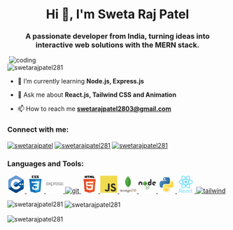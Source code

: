 <h1 align="center">Hi 👋, I'm Sweta Raj Patel</h1>
<h3 align="center">A passionate developer from India, turning ideas into interactive web solutions with the MERN stack.</h3>
<img align ="right" width="500" alt ="coding" src ="https://media3.giphy.com/media/v1.Y2lkPTc5MGI3NjExdWg0MnFpeGwwMXd2dHJmb2ZhMGdvbTVtZDJscm1rYWptbjR0YmtpZiZlcD12MV9pbnRlcm5hbF9naWZfYnlfaWQmY3Q9Zw/L1R1tvI9svkIWwpVYr/giphy.gif"/>

<p align="left"> <img src="https://komarev.com/ghpvc/?username=swetarajpatel281&label=Profile%20views&color=0e75b6&style=flat" alt="swetarajpatel281" /> </p>

- 🌱 I’m currently learning **Node.js, Express.js**

- 💬 Ask me about **React.js, Tailwind CSS and Animation**

- 📫 How to reach me **swetarajpatel2803@gmail.com**

<h3 align="left">Connect with me:</h3>
<p align="left">
<a href="https://linkedin.com/in/swetarajpatel" target="blank"><img align="center" src="https://raw.githubusercontent.com/rahuldkjain/github-profile-readme-generator/master/src/images/icons/Social/linked-in-alt.svg" alt="swetarajpatel" height="30" width="40" /></a>
<a href="https://www.hackerrank.com/swetarajpatel281" target="blank"><img align="center" src="https://raw.githubusercontent.com/rahuldkjain/github-profile-readme-generator/master/src/images/icons/Social/hackerrank.svg" alt="swetarajpatel281" height="30" width="40" /></a>
<a href="https://www.leetcode.com/swetarajpatel281" target="blank"><img align="center" src="https://raw.githubusercontent.com/rahuldkjain/github-profile-readme-generator/master/src/images/icons/Social/leet-code.svg" alt="swetarajpatel281" height="30" width="40" /></a>
</p>

<h3 align="left">Languages and Tools:</h3>
<p align="left"> <a href="https://www.w3schools.com/cpp/" target="_blank" rel="noreferrer"> <img src="https://raw.githubusercontent.com/devicons/devicon/master/icons/cplusplus/cplusplus-original.svg" alt="cplusplus" width="40" height="40"/> </a> <a href="https://www.w3schools.com/css/" target="_blank" rel="noreferrer"> <img src="https://raw.githubusercontent.com/devicons/devicon/master/icons/css3/css3-original-wordmark.svg" alt="css3" width="40" height="40"/> </a> <a href="https://expressjs.com" target="_blank" rel="noreferrer"> <img src="https://raw.githubusercontent.com/devicons/devicon/master/icons/express/express-original-wordmark.svg" alt="express" width="40" height="40"/> </a> <a href="https://git-scm.com/" target="_blank" rel="noreferrer"> <img src="https://www.vectorlogo.zone/logos/git-scm/git-scm-icon.svg" alt="git" width="40" height="40"/> </a> <a href="https://www.w3.org/html/" target="_blank" rel="noreferrer"> <img src="https://raw.githubusercontent.com/devicons/devicon/master/icons/html5/html5-original-wordmark.svg" alt="html5" width="40" height="40"/> </a> <a href="https://developer.mozilla.org/en-US/docs/Web/JavaScript" target="_blank" rel="noreferrer"> <img src="https://raw.githubusercontent.com/devicons/devicon/master/icons/javascript/javascript-original.svg" alt="javascript" width="40" height="40"/> </a> <a href="https://www.mongodb.com/" target="_blank" rel="noreferrer"> <img src="https://raw.githubusercontent.com/devicons/devicon/master/icons/mongodb/mongodb-original-wordmark.svg" alt="mongodb" width="40" height="40"/> </a> <a href="https://nodejs.org" target="_blank" rel="noreferrer"> <img src="https://raw.githubusercontent.com/devicons/devicon/master/icons/nodejs/nodejs-original-wordmark.svg" alt="nodejs" width="40" height="40"/> </a> <a href="https://www.python.org" target="_blank" rel="noreferrer"> <img src="https://raw.githubusercontent.com/devicons/devicon/master/icons/python/python-original.svg" alt="python" width="40" height="40"/> </a> <a href="https://reactjs.org/" target="_blank" rel="noreferrer"> <img src="https://raw.githubusercontent.com/devicons/devicon/master/icons/react/react-original-wordmark.svg" alt="react" width="40" height="40"/> </a> <a href="https://tailwindcss.com/" target="_blank" rel="noreferrer"> <img src="https://www.vectorlogo.zone/logos/tailwindcss/tailwindcss-icon.svg" alt="tailwind" width="40" height="40"/> </a> </p>

<p><img align="left" src="https://github-readme-stats.vercel.app/api/top-langs?username=swetarajpatel281&show_icons=true&locale=en&layout=compact" alt="swetarajpatel281" /></p>

<p>&nbsp;<img align="center" src="https://github-readme-stats.vercel.app/api?username=swetarajpatel281&show_icons=true&locale=en" alt="swetarajpatel281" /></p>

<p><img align="center" src="https://github-readme-streak-stats.herokuapp.com/?user=swetarajpatel281&" alt="swetarajpatel281" /></p>

